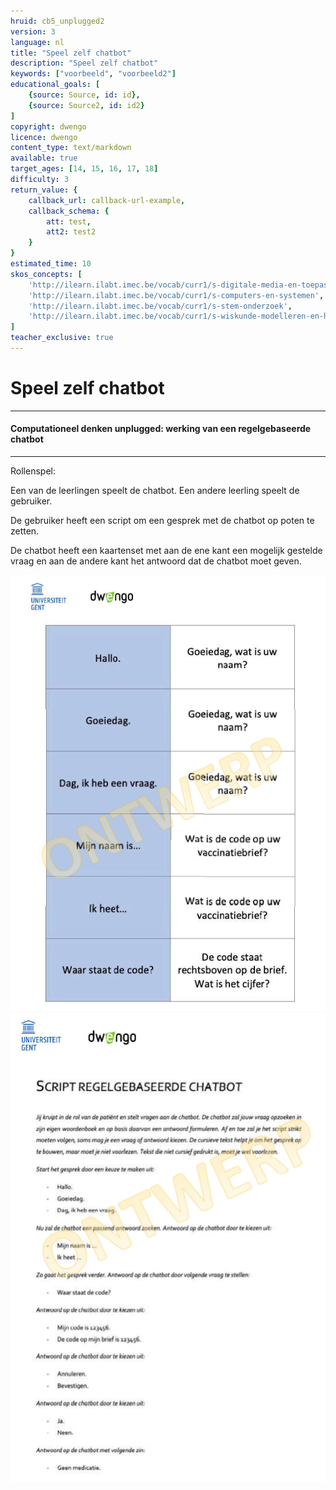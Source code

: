 ```yaml
---
hruid: cb5_unplugged2
version: 3
language: nl
title: "Speel zelf chatbot"
description: "Speel zelf chatbot"
keywords: ["voorbeeld", "voorbeeld2"]
educational_goals: [
    {source: Source, id: id}, 
    {source: Source2, id: id2}
]
copyright: dwengo
licence: dwengo
content_type: text/markdown
available: true
target_ages: [14, 15, 16, 17, 18]
difficulty: 3
return_value: {
    callback_url: callback-url-example,
    callback_schema: {
        att: test,
        att2: test2
    }
}
estimated_time: 10
skos_concepts: [
    'http://ilearn.ilabt.imec.be/vocab/curr1/s-digitale-media-en-toepassingen', 
    'http://ilearn.ilabt.imec.be/vocab/curr1/s-computers-en-systemen', 
    'http://ilearn.ilabt.imec.be/vocab/curr1/s-stem-onderzoek', 
    'http://ilearn.ilabt.imec.be/vocab/curr1/s-wiskunde-modelleren-en-heuristiek'
]
teacher_exclusive: true
---
```


# Speel zelf chatbot

---------------------------------
#### Computationeel denken unplugged: werking van een regelgebaseerde chatbot
---------------------------------

Rollenspel:

Een van de leerlingen speelt de chatbot. Een andere leerling speelt de gebruiker.

De gebruiker heeft een script om een gesprek met de chatbot op poten te zetten. 

De chatbot heeft een kaartenset met aan de ene kant een mogelijk gestelde vraag en aan de andere kant het antwoord dat de chatbot moet geven.

 [![kaartjes](embed/unpluggedkaartjes.png)](embed/unplugged_kaartjes_ontwerp.pdf)
 [![script](embed/unpluggedscript.png)](embed/unplugged_script_ontwerp.pdf)
